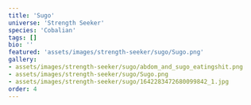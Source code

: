 ```yaml
---
title: 'Sugo'
universe: 'Strength Seeker'
species: 'Cobalian'
tags: []
bio: ''
featured: 'assets/images/strength-seeker/sugo/Sugo.png'
gallery:
- assets/images/strength-seeker/sugo/abdom_and_sugo_eatingshit.png
- assets/images/strength-seeker/sugo/Sugo.png
- assets/images/strength-seeker/sugo/1642283472680099842_1.jpg
order: 4
---
```


